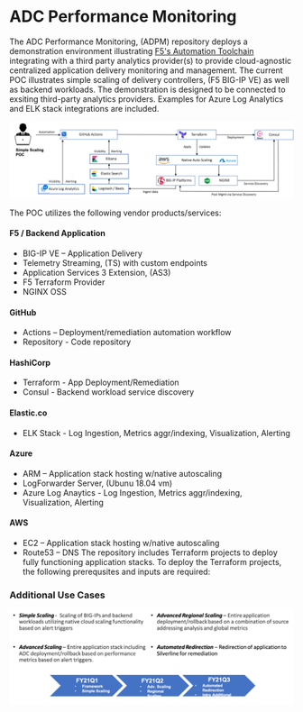 # ADC Performance Monitoring 
The ADC Performance Monitoring, (ADPM) repository deploys a demonstration environment illustrating [F5's Automation Toolchain](https://clouddocs.f5.com/) integrating with a third party analytics provider(s) to provide cloud-agnostic centralized application delivery monitoring and management.  The current POC illustrates simple scaling of delivery controllers, (F5 BIG-IP VE) as well as backend workloads.  The demonstration is designed to be connected to exsiting third-party analytics providers.  Examples for Azure Log Analytics and ELK stack integrations are included.

<img src="images/diagram.png" alt="Italian Trulli">

The POC utilizes the following vendor products/services:

#### F5 / Backend Application
  * BIG-IP VE – Application Delivery 
  * Telemetry Streaming, (TS) with custom endpoints
  * Application Services 3 Extension, (AS3)
  * F5 Terraform Provider
  * NGINX OSS
  
#### GitHub 
  * Actions – Deployment/remediation automation workflow
  * Repository  - Code repository

#### HashiCorp
  * Terraform - App Deployment/Remediation
  * Consul - Backend workload service discovery 

#### Elastic.co
  * ELK Stack - Log Ingestion, Metrics aggr/indexing, Visualization, Alerting

#### Azure
 * ARM – Application stack hosting w/native autoscaling
 * LogForwarder Server, (Ubunu 18.04 vm)
 * Azure Log Anaytics - Log Ingestion, Metrics aggr/indexing, Visualization, Alerting
 
#### AWS
  * EC2 – Application stack hosting w/native autoscaling
  * Route53 – DNS 
  The repository includes Terraform projects to deploy fully functioning application stacks. To deploy the Terraform projects, the following prerequsites and inputs are required:

### Additional Use Cases 
<img src="images/usecases.png" alt="Italian Trulli">
